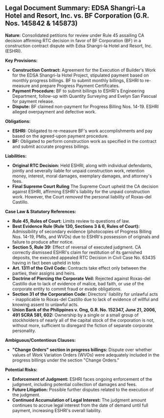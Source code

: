 ## Legal Document Summary: EDSA Shangri-La Hotel and Resort, Inc. vs. BF Corporation (G.R. Nos. 145842 & 145873)

**Nature:** Consolidated petitions for review under Rule 45 assailing CA decision affirming RTC decision in favor of BF Corporation (BF) in a construction contract dispute with Edsa Shangri-la Hotel and Resort, Inc. (ESHRI).

**Key Provisions:**

*   **Construction Contract:** Agreement for the Execution of Builder's Work for the EDSA Shangri-la Hotel Project, stipulated payment based on monthly progress billings. BF to submit monthly billings, ESHRI to re-measure and prepare Progress Payment Certificates.
*   **Payment Procedure:** BF to submit billings to ESHRI's Engineering Department, follow-up with Quantity Surveying and Evelyn San Pascual for payment release.
*   **Dispute:** BF claimed non-payment for Progress Billing Nos. 14-19. ESHRI alleged overpayment and defective work.

**Obligations:**

*   **ESHRI:** Obligated to re-measure BF's work accomplishments and pay based on the agreed-upon payment procedure.
*   **BF:** Obligated to perform construction work as specified in the contract and submit accurate progress billings.

**Liabilities:**

*   **Original RTC Decision:** Held ESHRI, along with individual defendants, jointly and severally liable for unpaid construction work, retention money, interest, moral damages, exemplary damages, and attorney's fees.
*   **Final Supreme Court Ruling** The Supreme Court upheld the CA decision against ESHRI, affirming ESHRI's liability for the unpaid construction work. However, the Court *removed* the personal liability of Roxas-del Castillo.

**Case Law & Statutory References:**

*   **Rule 45, Rules of Court:** Limits review to questions of law.
*   **Best Evidence Rule (Rule 130, Sections 3 & 6, Rules of Court):** Admissibility of secondary evidence (photocopies of Progress Billing Nos. 14-19, PMIs, and WVOs) due to ESHRI's possession of originals and failure to produce after notice.
*   **Section 5, Rule 39:** Effect of reversal of executed judgment. CA correctly dismissed ESHRI's claim for restitution of its garnished deposits, the executed appealed RTC Decision in Civil Case No. 63435 having in fact been upheld in toto
*   **Art. 1311 of the Civil Code:** Contracts take effect only between the parties, their assigns and heirs.
*   **Doctrine of Piercing the Corporate Veil:** Rejected against Roxas-del Castillo due to lack of evidence of malice, bad faith, or use of the corporate entity to commit fraud or evade obligations.
*   **Section 31 of the Corporation Code:** Directors' liability for unlawful acts - inapplicable to Roxas-del Castillo due to lack of evidence of willful and knowing assent to unlawful acts.
*   **Union Bank of the Philippines v. Ong, G.R. No. 152347, June 21, 2006, 491 SCRA 581, 602:** Ownership by a single or a small group of stockholders of nearly all of the capital stock of the corporation is not, without more, sufficient to disregard the fiction of separate corporate personality.

**Ambiguous/Contentious Clauses:**

*   **"Change Orders" section in progress billings:** Dispute over whether values of Work Variation Orders (WVOs) were adequately included in the progress billings under the section "Change Orders."

**Potential Risks:**

*   **Enforcement of Judgment:** ESHRI faces ongoing enforcement of the judgment, including potential collection of damages and fees.
*   **Future Litigation:** Possible further disputes related to the execution of the judgment.
*   **Continued Accumulation of Legal Interest:** The judgment amount continues to accrue legal interest from the date of demand until full payment, increasing ESHRI's overall liability.
